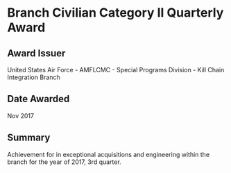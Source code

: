 # Branch Civilian Category II Quarterly Award

## Award Issuer

United States Air Force - AMFLCMC - Special Programs Division - Kill Chain Integration Branch

## Date Awarded

Nov 2017

## Summary

Achievement for in exceptional acquisitions and engineering within the branch for the year of 2017, 3rd quarter.
